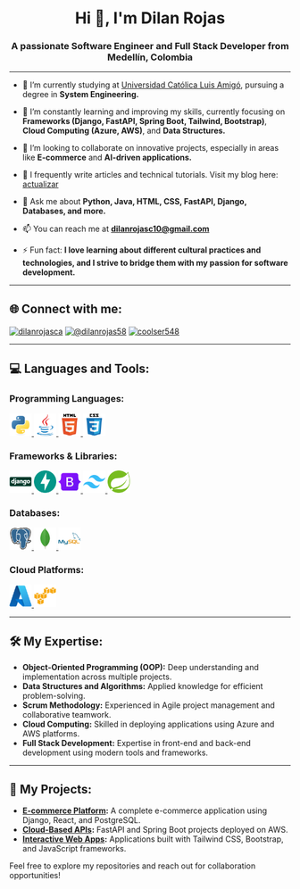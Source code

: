 <h1 align="center">Hi 👋, I'm Dilan Rojas</h1>
<h3 align="center">A passionate Software Engineer and Full Stack Developer from Medellín, Colombia</h3>

---

- 🔭 I’m currently studying at [Universidad Católica Luis Amigó](https://www.funlam.edu.co), pursuing a degree in **System Engineering.**

- 🌱 I’m constantly learning and improving my skills, currently focusing on **Frameworks (Django, FastAPI, Spring Boot, Tailwind, Bootstrap)**, **Cloud Computing (Azure, AWS)**, and **Data Structures.**

- 👯 I’m looking to collaborate on innovative projects, especially in areas like **E-commerce** and **AI-driven applications.**

- 📝 I frequently write articles and technical tutorials. Visit my blog here: [actualizar](actualizar.)

- 💬 Ask me about **Python, Java, HTML, CSS, FastAPI, Django, Databases, and more.**

- 📫 You can reach me at **dilanrojasc10@gmail.com**

- ⚡ Fun fact: **I love learning about different cultural practices and technologies, and I strive to bridge them with my passion for software development.**

---

<h2 align="left">🌐 Connect with me:</h2>
<p align="left">
<a href="https://linkedin.com/in/dilanrojasca" target="blank"><img align="center" src="https://raw.githubusercontent.com/rahuldkjain/github-profile-readme-generator/master/src/images/icons/Social/linked-in-alt.svg" alt="dilanrojasca" height="30" width="40" /></a>
<a href="https://instagram.com/@dilanrojas58" target="blank"><img align="center" src="https://raw.githubusercontent.com/rahuldkjain/github-profile-readme-generator/master/src/images/icons/Social/instagram.svg" alt="@dilanrojas58" height="30" width="40" /></a>
<a href="https://discord.gg/coolser548" target="blank"><img align="center" src="https://raw.githubusercontent.com/rahuldkjain/github-profile-readme-generator/master/src/images/icons/Social/discord.svg" alt="coolser548" height="30" width="40" /></a>
</p>

---

<h2 align="left">💻 Languages and Tools:</h2>
<h3 align="left">Programming Languages:</h3>
<p align="left">
<a href="https://www.python.org" target="_blank" rel="noreferrer"> <img src="https://raw.githubusercontent.com/devicons/devicon/master/icons/python/python-original.svg" alt="Python" width="40" height="40"/> </a>
<a href="https://www.java.com" target="_blank" rel="noreferrer"> <img src="https://raw.githubusercontent.com/devicons/devicon/master/icons/java/java-original.svg" alt="Java" width="40" height="40"/> </a>
<a href="https://www.w3schools.com/html/" target="_blank" rel="noreferrer"> <img src="https://raw.githubusercontent.com/devicons/devicon/master/icons/html5/html5-original-wordmark.svg" alt="HTML" width="40" height="40"/> </a>
<a href="https://www.w3schools.com/css/" target="_blank" rel="noreferrer"> <img src="https://raw.githubusercontent.com/devicons/devicon/master/icons/css3/css3-original-wordmark.svg" alt="CSS" width="40" height="40"/> </a>
</p>

<h3 align="left">Frameworks & Libraries:</h3>
<p align="left">
<a href="https://www.djangoproject.com/" target="_blank" rel="noreferrer"> <img src="https://raw.githubusercontent.com/devicons/devicon/master/icons/django/django-original.svg" alt="Django" width="40" height="40"/> </a>
<a href="https://fastapi.tiangolo.com/" target="_blank" rel="noreferrer"> <img src="https://raw.githubusercontent.com/devicons/devicon/master/icons/fastapi/fastapi-original.svg" alt="FastAPI" width="40" height="40"/> </a>
<a href="https://getbootstrap.com/" target="_blank" rel="noreferrer"> <img src="https://raw.githubusercontent.com/devicons/devicon/master/icons/bootstrap/bootstrap-original.svg" alt="Bootstrap" width="40" height="40"/> </a>
<a href="https://tailwindcss.com/" target="_blank" rel="noreferrer"> <img src="https://raw.githubusercontent.com/devicons/devicon/master/icons/tailwindcss/tailwindcss-plain.svg" alt="Tailwind CSS" width="40" height="40"/> </a>
<a href="https://spring.io/" target="_blank" rel="noreferrer"> <img src="https://raw.githubusercontent.com/devicons/devicon/master/icons/spring/spring-original.svg" alt="Spring Boot" width="40" height="40"/> </a>
</p>

<h3 align="left">Databases:</h3>
<p align="left">
<a href="https://www.postgresql.org/" target="_blank" rel="noreferrer"> <img src="https://raw.githubusercontent.com/devicons/devicon/master/icons/postgresql/postgresql-original.svg" alt="PostgreSQL" width="40" height="40"/> </a>
<a href="https://www.mongodb.com/" target="_blank" rel="noreferrer"> <img src="https://raw.githubusercontent.com/devicons/devicon/master/icons/mongodb/mongodb-original.svg" alt="MongoDB" width="40" height="40"/> </a>
<a href="https://www.mysql.com/" target="_blank" rel="noreferrer"> <img src="https://raw.githubusercontent.com/devicons/devicon/master/icons/mysql/mysql-original-wordmark.svg" alt="MySQL" width="40" height="40"/> </a>
</p>

<h3 align="left">Cloud Platforms:</h3>
<p align="left">
<a href="https://azure.microsoft.com/" target="_blank" rel="noreferrer"> <img src="https://raw.githubusercontent.com/devicons/devicon/master/icons/azure/azure-original.svg" alt="Azure" width="40" height="40"/> </a>
<a href="https://aws.amazon.com/" target="_blank" rel="noreferrer"> <img src="https://raw.githubusercontent.com/devicons/devicon/master/icons/amazonwebservices/amazonwebservices-original.svg" alt="AWS" width="40" height="40"/> </a>
</p>

---

<h2 align="left">🛠️ My Expertise:</h2>

- **Object-Oriented Programming (OOP):** Deep understanding and implementation across multiple projects.  
- **Data Structures and Algorithms:** Applied knowledge for efficient problem-solving.  
- **Scrum Methodology:** Experienced in Agile project management and collaborative teamwork.  
- **Cloud Computing:** Skilled in deploying applications using Azure and AWS platforms.  
- **Full Stack Development:** Expertise in front-end and back-end development using modern tools and frameworks.  

---

<h2 align="left">🚀 My Projects:</h2>

- **[E-commerce Platform](actualizar):** A complete e-commerce application using Django, React, and PostgreSQL.  
- **[Cloud-Based APIs](actualizar):** FastAPI and Spring Boot projects deployed on AWS.  
- **[Interactive Web Apps](actualizar):** Applications built with Tailwind CSS, Bootstrap, and JavaScript frameworks.  

Feel free to explore my repositories and reach out for collaboration opportunities!
